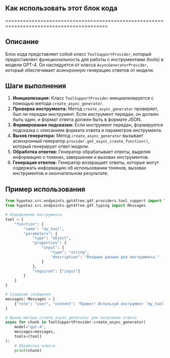 ## Как использовать этот блок кода
=========================================================================================

Описание
-------------------------
Блок кода представляет собой класс `ToolSupportProvider`, который предоставляет функциональность для работы с инструментами (tools) в модели GPT-4. Он наследуется от класса `AsyncGeneratorProvider`, который обеспечивает асинхронную генерацию ответов от модели. 

Шаги выполнения
-------------------------
1. **Инициализация:** Класс `ToolSupportProvider` инициализируется с помощью метода `create_async_generator`. 
2. **Проверка инструмента:** Метод `create_async_generator` проверяет, был ли передан инструмент. Если инструмент передан, он должен быть один, и формат ответа должен быть в формате JSON.
3. **Формирование подсказки:** Если инструмент передан, формируется подсказка с описанием формата ответа и параметров инструмента.
4. **Вызов генератора:** Метод `create_async_generator` вызывает асинхронный генератор `provider.get_async_create_function()`, который генерирует ответ модели.
5. **Обработка ответов:** Генератор обрабатывает ответы, выделяя информацию о токенах, завершении и вызовах инструментов.
6. **Генерация ответов:**  Генератор возвращает ответы, которые могут содержать информацию об использовании токенов, вызовах инструментов и окончательном результате.

Пример использования
-------------------------

```python
from hypotez.src.endpoints.gpt4free.g4f.providers.tool_support import ToolSupportProvider
from hypotez.src.endpoints.gpt4free.g4f.typing import Messages

# Определение инструмента
tool = {
    "function": {
        "name": "my_tool",
        "parameters": {
            "type": "object",
            "properties": {
                "input": {
                    "type": "string",
                    "description": "Входные данные для инструмента."
                }
            },
            "required": ["input"]
        }
    }
}

# Создание сообщения
messages: Messages = [
    {"role": "user", "content": "Привет! Используй инструмент 'my_tool' с входными данными 'Hello world'."}
]

# Вызов метода create_async_generator для получения ответа
async for chunk in ToolSupportProvider.create_async_generator(
    model="gpt-4",
    messages=messages,
    tools=[tool]
):
    # Обработка ответа
    print(chunk)
```